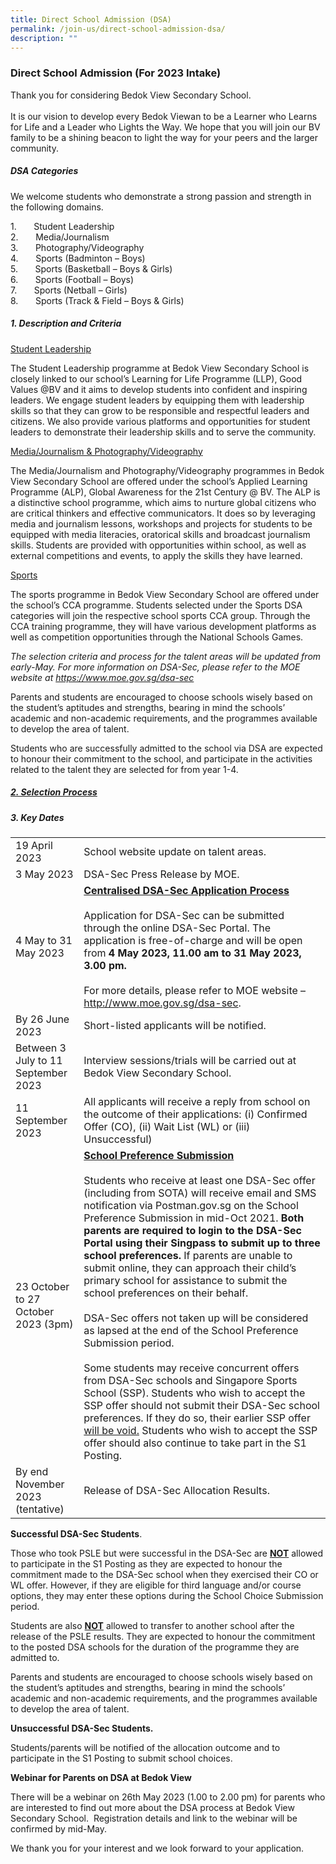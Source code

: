 ```yaml
---
title: Direct School Admission (DSA)
permalink: /join-us/direct-school-admission-dsa/
description: ""
---
```

### Direct School Admission (For 2023 Intake)
       
Thank you for considering Bedok View Secondary School.
<br><br>
It is our vision to develop every Bedok Viewan to be a Learner who Learns for Life and a Leader who Lights the Way. We hope that you will join our BV family to be a shining beacon to light the way for your peers and the larger community.

##### DSA Categories

We welcome students who demonstrate a strong passion and strength in the following domains.

1.&nbsp;&nbsp;&nbsp;&nbsp;&nbsp;&nbsp; Student Leadership<br>
2.&nbsp;&nbsp;&nbsp;&nbsp;&nbsp;&nbsp; Media/Journalism<br>
3.&nbsp;&nbsp;&nbsp;&nbsp;&nbsp;&nbsp; Photography/Videography<br>
4.&nbsp;&nbsp;&nbsp;&nbsp;&nbsp;&nbsp; Sports (Badminton – Boys)<br>
5.&nbsp;&nbsp;&nbsp;&nbsp;&nbsp;&nbsp; Sports (Basketball – Boys &amp; Girls)<br>
6.&nbsp;&nbsp;&nbsp;&nbsp;&nbsp;&nbsp; Sports (Football – Boys)<br>
7.&nbsp;&nbsp;&nbsp;&nbsp;&nbsp;&nbsp; Sports (Netball – Girls)<br>
8.&nbsp;&nbsp;&nbsp;&nbsp;&nbsp;&nbsp; Sports (Track &amp; Field – Boys &amp; Girls)

##### 1. Description and Criteria

<u>Student Leadership</u>

The Student Leadership programme at Bedok View Secondary School is closely linked to our school’s Learning for Life Programme (LLP), Good Values @BV and it aims to develop students into confident and inspiring leaders. We engage student leaders by equipping them with leadership skills so that they can grow to be responsible and respectful leaders and citizens. We also provide various platforms and opportunities for student leaders to demonstrate their leadership skills and to serve the community.

<u>Media/Journalism &amp; Photography/Videography</u>

The Media/Journalism and Photography/Videography programmes in Bedok View Secondary School are offered under the school’s Applied Learning Programme (ALP), Global Awareness for the 21st Century @ BV. The ALP is a distinctive school programme, which aims to nurture global citizens who are critical thinkers and effective communicators. It does so by leveraging media and journalism lessons, workshops and projects for students to be equipped with media literacies, oratorical skills and broadcast journalism skills. Students are provided with opportunities within school, as well as external competitions and events, to apply the skills they have learned.

<u>Sports</u>

The sports programme in Bedok View Secondary School are offered under the school’s CCA programme. Students selected under the Sports DSA categories will join the respective school sports CCA group. Through the CCA training programme, they will have various development platforms as well as competition opportunities through the National Schools Games.

_The selection criteria and process for the talent areas will be updated from early-May. For more information on DSA-Sec, please refer to the MOE website at https://www.moe.gov.sg/dsa-sec_

Parents and students are encouraged to choose schools wisely based on the student’s aptitudes and strengths, bearing in mind the schools’ academic and non-academic requirements, and the programmes available to develop the area of talent.

Students who are successfully admitted to the school via DSA are expected to honour their commitment to the school, and participate in the activities related to the talent they are selected for from year 1-4.

##### [2. Selection Process](/files/selection%20criteria%20for%20dsa%20(bedok%20view%20sec).pdf)


##### 3. Key Dates

|  |  |
| -------- | -------- |
| 19 April 2023    | School website update on talent areas.     |
| 3 May 2023    | DSA-Sec Press Release by MOE.     |
| 4 May to 31 May 2023   | <b><u>Centralised DSA-Sec Application Process</u></b><br><br> Application for DSA-Sec can be submitted through the online DSA-Sec Portal. The application is free-of-charge and will be open from <b>4 May 2023, 11.00 am to 31 May 2023, 3.00 pm. </b><br><br> For more details, please refer to MOE website – http://www.moe.gov.sg/dsa-sec.|
| By 26 June 2023    | Short-listed applicants will be notified.     |
| Between 3 July to 11 September 2023    | Interview sessions/trials will be carried out at Bedok View Secondary School.     |
| 11 September 2023    | All applicants will receive a reply from school on the outcome of their applications: (i) Confirmed Offer (CO), (ii) Wait List (WL) or (iii) Unsuccessful)     |
| 23 October to 27 October 2023 (3pm)    | <b><u>School Preference Submission</u></b><br><br> Students who receive at least one DSA-Sec offer (including from SOTA) will receive email and SMS notification via Postman.gov.sg on the School Preference Submission in mid-Oct 2021. <b>Both parents are required to login to the DSA-Sec Portal using their Singpass to submit up to three school preferences.</b> If parents are unable to submit online, they can approach their child’s primary school for assistance to submit the school preferences on their behalf. <br><br>DSA-Sec offers not taken up will be considered as lapsed at the end of the School Preference Submission period. <br><br>Some students may receive concurrent offers from DSA-Sec schools and Singapore Sports School (SSP). Students who wish to accept the SSP offer should not submit their DSA-Sec school preferences. If they do so, their earlier SSP offer <u>will be void.</u> Students who wish to accept the SSP offer should also continue to take part in the S1 Posting.     |
| By end November 2023 (tentative)    | Release of DSA-Sec Allocation Results.     |


**Successful DSA-Sec Students**.

Those who took PSLE but were successful in the DSA-Sec are <u><b>NOT</b></u> allowed to participate in the S1 Posting as they are expected to honour the commitment made to the DSA-Sec school when they exercised their CO or WL offer. However, if they are eligible for third language and/or course options, they may enter these options during the School Choice Submission period.

Students are also <u><b>NOT</b></u> allowed to transfer to another school after the release of the PSLE results. They are expected to honour the commitment to the posted DSA schools for the duration of the programme they are admitted to.

Parents and students are encouraged to choose schools wisely based on the student’s aptitudes and strengths, bearing in mind the schools’ academic and non-academic requirements, and the programmes available to develop the area of talent.

**Unsuccessful DSA-Sec Students.**

Students/parents will be notified of the allocation outcome and to participate in the S1 Posting to submit school choices.

**Webinar for Parents on DSA at Bedok View**

There will be a webinar on 26th May 2023 (1.00 to 2.00 pm) for parents who are interested to find out more about the DSA process at Bedok View Secondary School.&nbsp; Registration details and link to the webinar will be confirmed by mid-May.

We thank you for your interest and we look forward to your application.
